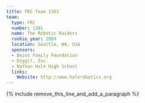 ```yaml
---
title: FRC Team 1301
team:
  type: FRC
  number: 1301
  name: The Robotic Raiders
  rookie_year: 2004
  location: Seattle, WA, USA
  sponsors:
  - Bezos Family Foundation
  - Diggit, Inc.
  - Nathan Hale High School
  links:
    Website: http://www.halerobotics.org
---
```


{% include remove_this_line_and_add_a_paragraph %}